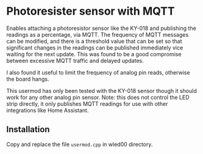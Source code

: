 # Photoresister sensor with MQTT

Enables attaching a photoresistor sensor like the KY-018 and publishing the readings as a percentage, via MQTT. The frequency of MQTT messages can be modified, and there is a threshold value that can be set so that significant changes in the readings can be published immediately vice waiting for the next update. This was found to be a good compromise between excessive MQTT traffic and delayed updates.

I also found it useful to limit the frequency of analog pin reads, otherwise the board hangs.

This usermod has only been tested with the KY-018 sensor though it should work for any other analog pin sensor.
Note: this does not control the LED strip directly, it only publishes MQTT readings for use with other integrations like Home Assistant.

## Installation

Copy and replace the file `usermod.cpp` in wled00 directory.
